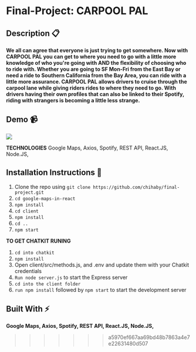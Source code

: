 # Final-Project: CARPOOL PAL

## Description :clipboard:
**We all can agree that everyone is just trying to get somewhere. Now with CARPOOL PAL you can get to where you need to go with a little more knowledge of who you're going with AND the flexibility of choosing who to ride with. Whether you are going to SF Mon-Fri from the East Bay or need a ride to Southern California from the Bay Area, you can ride with a little more assurance. CARPOOL PAL allows drivers to cruise through the carpool lane while giving riders rides to where they need to go. With drivers having their own profiles that can also be linked to their Spotify, riding with strangers is becoming a little less strange. </H3>**


## Demo :video_camera:
![](ezgif.com-video-to-gif.gif)




**TECHNOLOGIES</H3>**
 Google Maps, Axios, Spotify, REST API, React.JS, Node.JS, 


## Installation Instructions :wrench:

1. Clone the repo using `git clone https://github.com/chihaby/final-project.git`
2. `cd google-maps-in-react`
3. `npm install`
4. `cd client`
5. `npm install`
7. `cd ..`
8. `npm start`

**TO GET CHATKIT RUNING**
1. `cd into chatkit`
2. `npm install`
3. Open client/src/methods.js, and .env and update them with your Chatkit credentials
4. `Run node server.js` to start the Express server
5. `cd into the client folder`
6. `run npm install` followed by `npm start` to start the development server


## Built With :zap:
 **Google Maps, Axios, Spotify, REST API, React.JS, Node.JS,</H3>**
>>>>>>> a5970ef667aa69bd48b7863a4e7e22631480d507

